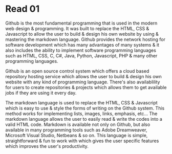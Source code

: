 # Read 01

Github is the most fundamental programming that is used in the modern web design & programming. It was built to replace the HTML, CSS & Javascript to allow the user to build & design his own website by using & mastering the markdown language. Github provides the network hosting for software development which has many advantages of many systems & it also includes the ability to implement software programming languages such as HTML, CSS, C, C#, Java, Python, Javascript, PHP & many other programming languages.

Github is an open source control system which offers a cloud based repository hosting service which allows the user to build & design his own website with any kind of programming language. There's also availablility for users to create repositories & projects which allows them to get available jobs if they are using it every day.

The markdown language is used to replace the HTML, CSS & Javascript which is easy to use & style the forms of writing on the Github system. This method works for implementing lists, images, links, emphasis, etc... The markdown language allows the user to easily read & write the codes into a valid HTML code. Markdown is available not only on Github, but also available in many programming tools such as Adobe Dreamweaver, Microsoft Visual Studio, Netbeans & so on. This language is simple, straightforward & fun to work with which gives the user specific features which improves the user's productivity.
